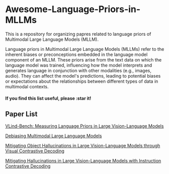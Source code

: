 # Awesome-Language-Priors-in-MLLMs

This is a repository for organizing papres related to language priors of Multimodal Large Language Models (MLLM).

Language priors in Multimodal Large Language Models (MLLMs) refer to the inherent biases or preconceptions embedded in the language model component of an MLLM. These priors arise from the text data on which the language model was trained, influencing how the model interprets and generates language in conjunction with other modalities (e.g., images, audio). They can affect the model's predictions, leading to potential biases or expectations about the relationships between different types of data in multimodal contexts.

#### If you find this list useful, please :star it!

## Paper List

[VLind-Bench: Measuring Language Priors in Large Vision-Language Models](https://arxiv.org/abs/2406.08702)

[Debiasing Multimodal Large Language Models](https://arxiv.org/abs/2403.05262)

[Mitigating Object Hallucinations in Large Vision-Language Models through Visual Contrastive Decoding](https://arxiv.org/abs/2311.16922)

[Mitigating Hallucinations in Large Vision-Language Models with Instruction Contrastive Decoding](https://arxiv.org/abs/2403.18715)
